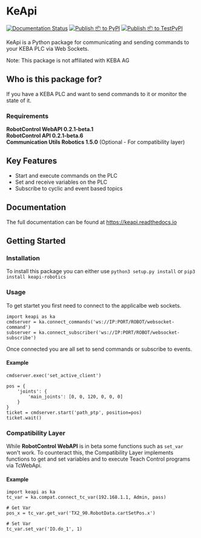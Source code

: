 # KeApi
[![Documentation Status](https://readthedocs.org/projects/keapi/badge/?version=latest)](https://keapi.readthedocs.io/en/latest/?badge=latest)
[![Publish 📦 to PyPI](https://github.com/SebastianRedinger/keapi/actions/workflows/python-publish-to-pypi.yml/badge.svg?branch=1.0)](https://github.com/SebastianRedinger/keapi/actions/workflows/python-publish-to-pypi.yml)
[![Publish 📦 to TestPyPI](https://github.com/SebastianRedinger/keapi/actions/workflows/python-publish-to-test-pypi.yml/badge.svg?branch=1.0)](https://github.com/SebastianRedinger/keapi/actions/workflows/python-publish-to-test-pypi.yml)


KeApi is a Python package for communicating and
sending commands to your KEBA PLC via Web Sockets.

Note: This package is not affiliated with KEBA AG

## Who is this package for?
If you have a KEBA PLC and want to send commands to
it or monitor the state of it.

### Requirements
**RobotControl WebAPI 0.2.1-beta.1**  
**RobotControl API 0.2.1-beta.6**  
**Communication Utils Robotics 1.5.0** (Optional - For compatibility layer)

## Key Features
- Start and execute commands on the PLC
- Set and receive variables on the PLC
- Subscribe to cyclic and event based topics

## Documentation
The full documentation can be found at https://keapi.readthedocs.io

## Getting Started
### Installation
To install this package you can either use `python3 setup.py install` or `pip3 install keapi-robotics`

### Usage
To get startet you first need to connect to the applicalbe web sockets.

```
import keapi as ka
cmdserver = ka.connect_commands('ws://IP:PORT/ROBOT/websocket-command')
subserver = ka.connect_subscriber('ws://IP:PORT/ROBOT/websocket-subscribe')
```

Once connected you are all set to send commands or subscribe to events.

#### Example
```
cmdserver.exec('set_active_client')

pos = {
    'joints': {
        'main_joints': [0, 0, 120, 0, 0, 0]
    }
}
ticket = cmdserver.start('path_ptp', position=pos)
ticket.wait()
```

### Compatibility Layer
While **RobotControl WebAPI** is in beta some functions such as
`set_var` won't work. To counteract this, the Compatibility Layer
implements functions to get and set variables and to execute Teach Control
programs via TcWebApi.

#### Example
```
import keapi as ka
tc_var = ka.compat.connect_tc_var(192.168.1.1, Admin, pass)

# Get Var
pos_x = tc_var.get_var('TX2_90.RobotData.cartSetPos.x')

# Set Var
tc_var.set_var('IO.do_1', 1)
```
